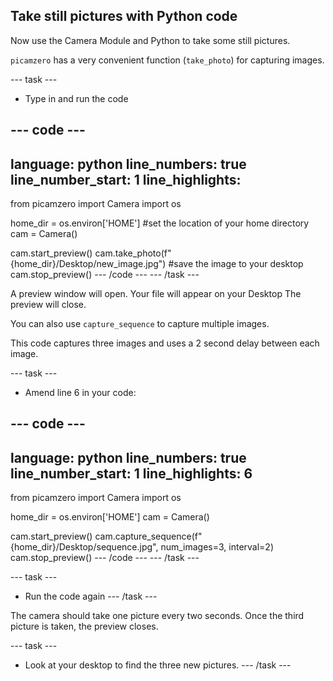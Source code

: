 ## Take still pictures with Python code

Now use the Camera Module and Python to take some still pictures.

`picamzero` has a very convenient function (`take_photo`) for capturing images. 

--- task ---
- Type in and run the code

--- code ---
---
language: python
line_numbers: true
line_number_start: 1
line_highlights: 
---
from picamzero import Camera
import os

home_dir = os.environ['HOME'] #set the location of your home directory
cam = Camera()

cam.start_preview()
cam.take_photo(f"{home_dir}/Desktop/new_image.jpg") #save the image to your desktop
cam.stop_preview()
--- /code ---
--- /task ---

A preview window will open. 
Your file will appear on your Desktop 
The preview will close.

You can also use `capture_sequence` to capture multiple images.

This code captures three images and uses a 2 second delay between each image. 

--- task ---
- Amend line 6 in your code:

--- code ---
---
language: python
line_numbers: true
line_number_start: 1
line_highlights: 6
---
from picamzero import Camera
import os

home_dir = os.environ['HOME']
cam = Camera()

cam.start_preview()
cam.capture_sequence(f"{home_dir}/Desktop/sequence.jpg", num_images=3, interval=2)
cam.stop_preview()
--- /code ---
--- /task ---

--- task ---
- Run the code again
--- /task ---

The camera should take one picture every two seconds. Once the third picture is taken, the preview closes.

--- task ---
- Look at your desktop to find the three new pictures.
--- /task ---
